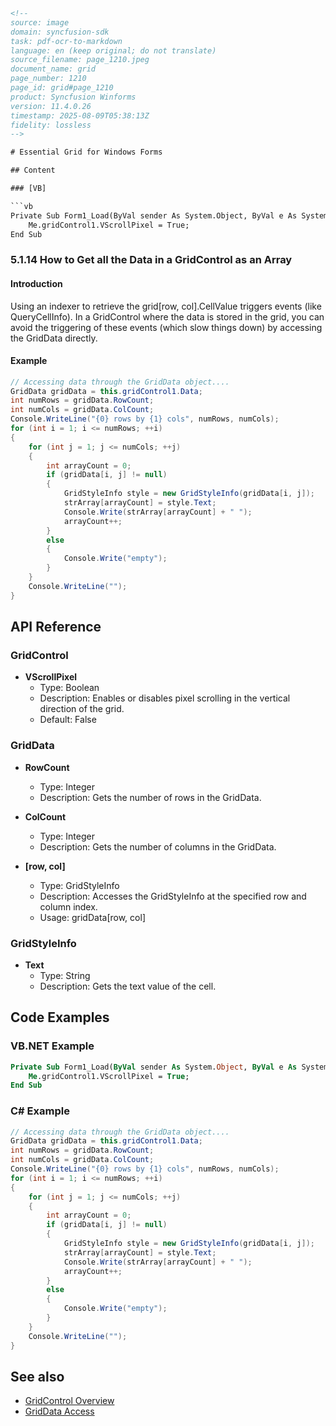 ```html
<!--  
source: image
domain: syncfusion-sdk
task: pdf-ocr-to-markdown
language: en (keep original; do not translate)
source_filename: page_1210.jpeg
document_name: grid
page_number: 1210
page_id: grid#page_1210
product: Syncfusion Winforms
version: 11.4.0.26
timestamp: 2025-08-09T05:38:13Z
fidelity: lossless
-->

# Essential Grid for Windows Forms

## Content

### [VB]

```vb
Private Sub Form1_Load(ByVal sender As System.Object, ByVal e As System.EventArgs) Handles MyBase.Load
    Me.gridControl1.VScrollPixel = True;
End Sub
```

### 5.1.14 How to Get all the Data in a GridControl as an Array

#### Introduction

Using an indexer to retrieve the grid\[row, col\].CellValue triggers events (like QueryCellInfo). In a GridControl where the data is stored in the grid, you can avoid the triggering of these events (which slow things down) by accessing the GridData directly.

#### Example

```csharp
// Accessing data through the GridData object....
GridData gridData = this.gridControl1.Data;
int numRows = gridData.RowCount;
int numCols = gridData.ColCount;
Console.WriteLine("{0} rows by {1} cols", numRows, numCols);
for (int i = 1; i <= numRows; ++i)
{
    for (int j = 1; j <= numCols; ++j)
    {
        int arrayCount = 0;
        if (gridData[i, j] != null)
        {
            GridStyleInfo style = new GridStyleInfo(gridData[i, j]);
            strArray[arrayCount] = style.Text;
            Console.Write(strArray[arrayCount] + " ");
            arrayCount++;
        }
        else
        {
            Console.Write("empty");
        }
    }
    Console.WriteLine("");
}
```

## API Reference

### GridControl

- **VScrollPixel**
  - Type: Boolean
  - Description: Enables or disables pixel scrolling in the vertical direction of the grid.
  - Default: False

### GridData

- **RowCount**
  - Type: Integer
  - Description: Gets the number of rows in the GridData.

- **ColCount**
  - Type: Integer
  - Description: Gets the number of columns in the GridData.

- **\[row, col\]**
  - Type: GridStyleInfo
  - Description: Accesses the GridStyleInfo at the specified row and column index.
  - Usage: gridData\[row, col\]

### GridStyleInfo

- **Text**
  - Type: String
  - Description: Gets the text value of the cell.

## Code Examples

### VB.NET Example

```vb
Private Sub Form1_Load(ByVal sender As System.Object, ByVal e As System.EventArgs) Handles MyBase.Load
    Me.gridControl1.VScrollPixel = True;
End Sub
```

### C# Example

```csharp
// Accessing data through the GridData object....
GridData gridData = this.gridControl1.Data;
int numRows = gridData.RowCount;
int numCols = gridData.ColCount;
Console.WriteLine("{0} rows by {1} cols", numRows, numCols);
for (int i = 1; i <= numRows; ++i)
{
    for (int j = 1; j <= numCols; ++j)
    {
        int arrayCount = 0;
        if (gridData[i, j] != null)
        {
            GridStyleInfo style = new GridStyleInfo(gridData[i, j]);
            strArray[arrayCount] = style.Text;
            Console.Write(strArray[arrayCount] + " ");
            arrayCount++;
        }
        else
        {
            Console.Write("empty");
        }
    }
    Console.WriteLine("");
}
```

## See also

- [GridControl Overview](#gridcontrol-overview)
- [GridData Access](#griddat-access)

<!-- tags: [gridcontrol, griddata, griddataload, pixelscroll, indexaccess, dataaccess, array, eventtriggering, indexing, high-performance, windowsforms] keywords: [GridControl, GridData, CellValue, QueryCellInfo, PixelScroll, Indexing, Data Access, Array, Event Triggering, Performance, Windows Forms] -->
```